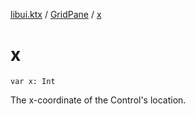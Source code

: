 [libui.ktx](../index.md) / [GridPane](index.md) / [x](./x.md)

# x

`var x: Int`

The x-coordinate of the Control's location.

